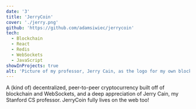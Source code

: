 ```yaml
---
date: '3'
title: 'JerryCoin'
cover: './jerry.png'
github: 'https://github.com/adamsiwiec/jerrycoin'
tech:
  - Blockchain
  - React
  - Redis
  - WebSockets
  - JavaScript
showInProjects: true
alt: 'Picture of my professor, Jerry Cain, as the logo for my own blockchain'
---
```


A (kind of) decentralized, peer-to-peer cryptocurrency built off of blockchain and WebSockets, and a deep appreciation of Jerry Cain, my Stanford CS professor. JerryCoin fully lives on the web too!

